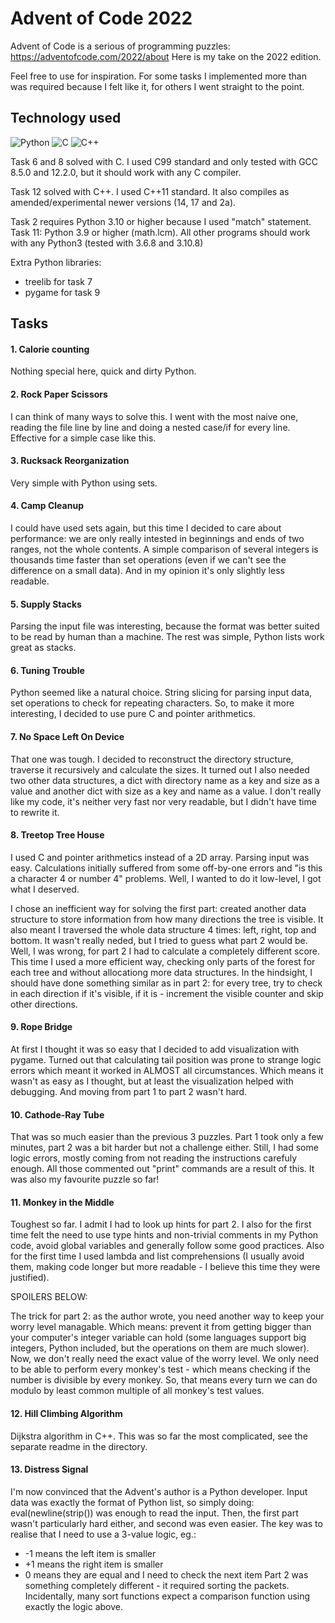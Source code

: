 # Advent of Code 2022

Advent of Code is a serious of programming puzzles: https://adventofcode.com/2022/about
Here is my take on the 2022 edition. 

Feel free to use for inspiration. For some tasks I implemented more than was
required because I felt like it, for others I went straight to the point.

## Technology used

![Python](https://img.shields.io/badge/python-%3E%3D3.10-blue) 
![C](https://img.shields.io/badge/C-C99-green) 
![C++](https://img.shields.io/badge/C++-C++11-green)

Task 6 and 8 solved with C. I used C99 standard and only tested with GCC 8.5.0 and 12.2.0, but it should work with any C compiler.

Task 12 solved with C++. I used C++11 standard. It also compiles as amended/experimental newer versions (14, 17 and 2a).

Task 2 requires Python 3.10 or higher because I used "match" statement. Task 11: Python 3.9 or higher (math.lcm).
All other programs should work with any Python3 (tested with 3.6.8 and 3.10.8)

Extra Python libraries:
* treelib for task 7
* pygame for task 9

## Tasks

#### 1. Calorie counting

Nothing special here, quick and dirty Python.

#### 2. Rock Paper Scissors

I can think of many ways to solve this. I went with the most naive one, reading the file line by line and doing a nested case/if for every line. Effective for a simple case like this.

#### 3. Rucksack Reorganization

Very simple with Python using sets.

#### 4. Camp Cleanup

I could have used sets again, but this time I decided to care about performance: we are only really intested in beginnings and ends of two ranges, not the whole contents.
A simple comparison of several integers is thousands time faster than set operations (even if we can't see the difference on a small data). And in my opinion it's only
slightly less readable.

#### 5. Supply Stacks

Parsing the input file was interesting, because the format was better suited to be read by human than a machine. The rest was simple, Python lists work great as stacks.

#### 6. Tuning Trouble

Python seemed like a natural choice. String slicing for parsing input data, set operations to check for repeating characters. So, to make it more interesting, I decided to use pure C and pointer arithmetics.

#### 7. No Space Left On Device

That one was tough. I decided to reconstruct the directory structure, traverse it recursively and calculate the sizes. It turned out I also needed two other data structures, a dict with directory name as a key and size as a value
and another dict with size as a key and name as a value. I don't really like my code, it's neither very fast nor very readable, but I didn't have time to rewrite it.

#### 8. Treetop Tree House

I used C and pointer arithmetics instead of a 2D array. Parsing input was easy. Calculations initially suffered from some off-by-one errors and "is this a character 4 or number 4" problems. Well, I wanted to do it low-level, I got what I deserved. 

I chose an inefficient way for solving the first part: created another data structure to store information from how many directions the tree is visible. It also meant I traversed the whole
data structure 4 times: left, right, top and bottom. It wasn't really neded, but I tried to guess what part 2 would be. Well, I was wrong, for part 2 I had to calculate a completely different
score. This time I used a more efficient way, checking only parts of the forest for each tree and without allocationg more data structures. In the hindsight, I should have done something
similar as in part 2: for every tree, try to check in each direction if it's visible, if it is - increment the visible counter and skip other directions.

#### 9. Rope Bridge

At first I thought it was so easy that I decided to add visualization with pygame. Turned out that calculating tail position was prone to strange logic errors which meant it worked in ALMOST all circumstances. Which means it wasn't as easy as I thought, but at least the visualization helped with debugging. And moving from part
1 to part 2 wasn't hard.

#### 10. Cathode-Ray Tube

That was so much easier than the previous 3 puzzles. Part 1 took only a few minutes, part 2 was a bit harder but not a challenge either. Still, I had
some logic errors, mostly coming from not reading the instructions carefuly enough. All those commented out "print" commands are a result of this.
It was also my favourite puzzle so far!

#### 11. Monkey in the Middle

Toughest so far. I admit I had to look up hints for part 2. I also for the first time felt the need to use type hints and non-trivial comments in my Python
code, avoid global variables and generally follow some good practices. Also for the first time I used lambda and list comprehensions (I usually avoid them,
making code longer but more readable - I believe this time they were justified).

SPOILERS BELOW:

The trick for part 2: as the author wrote, you need another way to keep your worry level managable. Which means: prevent it from getting bigger than your
computer's integer variable can hold (some languages support big integers, Python included, but the operations on them are much slower). Now, we don't
really need the exact value of the worry level. We only need to be able to perform every monkey's test - which means checking if the number is divisible
by every monkey. So, that means every turn we can do modulo by least common multiple of all monkey's test values.

#### 12. Hill Climbing Algorithm

Dijkstra algorithm in C++. This was so far the most complicated, see the separate readme in the directory.

#### 13. Distress Signal

I'm now convinced that the Advent's author is a Python developer. Input data was exactly the format of Python list, so simply doing: eval(newline(strip())
was enough to read the input. Then, the first part wasn't particularly hard either, and second was even easier. The key was to realise that I need to use a 3-value logic, eg.:
* -1 means the left item is smaller
* +1 means the right item is smaller
* 0 means they are equal and I need to check the next item
Part 2 was something completely different - it required sorting the packets. Incidentally, many sort functions expect a comparison function using
exactly the logic above.